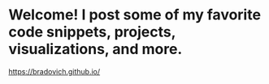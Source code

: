 # Welcome! I post some of my favorite code snippets, projects, visualizations, and more.

https://bradovich.github.io/
